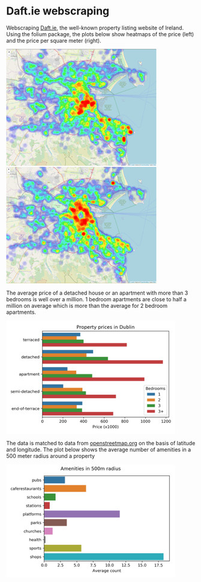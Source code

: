 # Daft.ie webscraping
Webscraping [Daft.ie](http://www.daft.ie), the well-known property listing website of Ireland. Using the folium package, the plots below show heatmaps of the price (left) and the price per square meter (right).

<img src="images/heatmap_price.PNG" width="400"><img src="images/heatmap_pricesqm.PNG" width="400">

The average price of a detached house or an apartment with more than 3 bedrooms is well over a million. 1 bedroom apartments are close to half a million on average which is more than the average for 2 bedroom apartments.

<img src="images/prices_property_type.png" width="450">

The data is matched to data from [openstreetmap.org](http://www.openstreetmap.org) on the basis of latitude and longitude. The plot below shows the average number of amenities in a 500 meter radius around a property

<img src="images/amenities.png" width="450">
